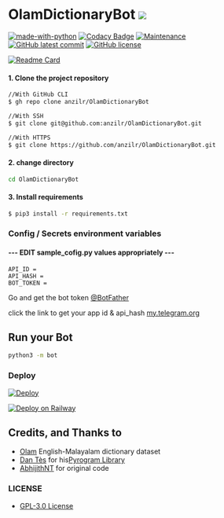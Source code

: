 

# OlamDictionaryBot <a href="https://t.me/olamdictionarybot" ><img src="https://img.shields.io/badge/Test%20Here-Olam%20Dictionary%20Bot-blue.svg?logo=telegram" /> </a>


[![made-with-python](https://img.shields.io/badge/Made%20with-Python-1f425f.svg)](https://www.python.org/) [![Codacy Badge](https://app.codacy.com/project/badge/Grade/a38dee4bb48c41d7b8254336670b4d78)](https://www.codacy.com/gh/anzilr/OlamDictionaryBot/dashboard?utm_source=github.com&amp;utm_medium=referral&amp;utm_content=anzilr/OlamDictionaryBot&amp;utm_campaign=Badge_Grade) [![Maintenance](https://img.shields.io/badge/Maintained%3F-yes-green.svg)](https://GitHub.com/anzilr/OlamDictionaryBot/graphs/commit-activity) [![GitHub latest commit](https://badgen.net/github/last-commit/anzilr/OlamDictionaryBot/main)](https://GitHub.com/anzilr/OlamDictionaryBot/commit/main) [![GitHub license](https://badgen.net/github/license/anzilr/OlamDictionaryBot)](https://github.com/anzilr/OlamDictionaryBot/blob/master/LICENSE)


[![Readme Card](https://github-readme-stats.vercel.app/api/pin/?username=anzilr&repo=OlamDictionaryBot&theme=github_dark)](https://github.com/anzilr/OlamDictionaryBot)


#### 1. Clone the project repository

```sh
//With GitHub CLI
$ gh repo clone anzilr/OlamDictionaryBot
```

```sh
//With SSH
$ git clone git@github.com:anzilr/OlamDictionaryBot.git
```

```sh
//With HTTPS
$ git clone https://github.com/anzilr/OlamDictionaryBot.git
```
#### 2. change directory

```sh
cd OlamDictionaryBot
```
#### 3. Install requirements
```sh
$ pip3 install -r requirements.txt
```

### Config / Secrets environment variables
#### --- EDIT sample_cofig.py values appropriately ---

```env
API_ID = 
API_HASH = 
BOT_TOKEN = 
```

Go and get the bot token [@BotFather](https://telegram.dog/BotFather)

click the link to get your app id & api_hash [my.telegram.org](https://my.telegram.org/auth)

## Run your Bot

```sh
python3 -m bot
```

### Deploy

[![Deploy](https://www.herokucdn.com/deploy/button.svg)](https://heroku.com/deploy?template=https://github.com/anzilr/OlamDictionaryBot/)

[![Deploy on Railway](https://railway.app/button.svg)](https://railway.app/new/template/BHkPId?referralCode=XgYS50)

## Credits, and Thanks to

* [Olam](https://olam.in/open/) English-Malayalam dictionary dataset
* [Dan Tès](https://telegram.dog/haskell) for his[Pyrogram Library](https://github.com/pyrogram/pyrogram)
* [AbhijithNT](https://github.com/AbhijithNT) for original code
### LICENSE
- [ GPL-3.0 License](https://github.com/anzilr/OlamDictionaryBot/blob/main/LICENSE)
